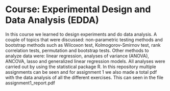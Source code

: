 # Course: Experimental Design and Data Analysis (EDDA)

In this course we learned to design experiments and do data analysis. A couple of topics that were discussed: non-parametric testing methods and 
bootstrap methods such as Wilcoxon test, Kolmogorov-Smirnov test, rank correlation tests, permutation and bootstrap tests. Other methods to analyze data were:
linear regression, analyses of variance (ANOVA), ANCOVA, lasso and generalized linear regression models. All analyses were  carried out by using the statistical
package R.
In this repository multiple assignments can be seen and for assignment 1 we also made a total pdf with the data analysis of all the different exercises.
This can seen in the file assignment1_report.pdf